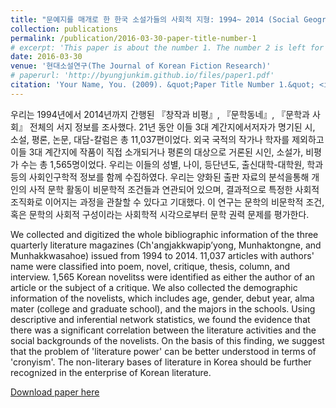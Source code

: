 ```yaml
---
title: "문예지를 매개로 한 한국 소설가들의 사회적 지형: 1994~ 2014 (Social Geography of Novelists Mediated by Literature Magazines in Korea: 1994~2014)"
collection: publications
permalink: /publication/2016-03-30-paper-title-number-1
# excerpt: 'This paper is about the number 1. The number 2 is left for future work.'
date: 2016-03-30
venue: '현대소설연구(The Journal of Korean Fiction Research)'
# paperurl: 'http://byungjunkim.github.io/files/paper1.pdf'
citation: 'Your Name, You. (2009). &quot;Paper Title Number 1.&quot; <i>Journal 1</i>. 1(1).'
---
```

우리는 1994년에서 2014년까지 간행된 『창작과 비평』, 『문학동네』, 『문학과 사회』 전체의 서지 정보를 조사했다. 21년 동안 이들 3대 계간지에서저자가 명기된 시, 소설, 평론, 논문, 대담-칼럼은 총 11,037편이었다. 외국 국적의 작가나 학자를 제외하고 이들 3대 계간지에 작품이 직접 소개되거나 평론의 대상으로 거론된 시인, 소설가, 비평가 수는 총 1,565명이었다. 우리는 이들의 성별, 나이, 등단년도, 출신대학-대학원, 학과 등의 사회인구학적 정보를 함께 수집하였다. 우리는 양화된 출판 자료의 분석을통해 개인의 사적 문학 활동이 비문학적 조건들과 연관되어 있으며, 결과적으로 특정한 사회적 조직화로 이어지는 과정을 관찰할 수 있다고 기대했다. 이 연구는 문학의 비문학적 조건, 혹은 문학의 사회적 구성이라는 사회학적 시각으로부터 문학 권력 문제를 평가한다.

We collected and digitized the whole bibliographic information of the three quarterly literature magazines (Ch'angjakkwapip’yong, Munhaktongne, and Munhakkwasahoe) issued from 1994 to 2014. 11,037 articles with authors' name were classified into poem, novel, critique, thesis, column, and interview. 1,565 Korean novelitss were identified as either the author of an article or the subject of a critique. We also collected the demographic information of the novelists, which includes age, gender, debut year, alma mater (college and graduate school), and the majors in the schools. Using descriptive and inferential network statistics, we found the evidence that there was a significant correlation between the literature activities and the social backgrounds of the novelists. On the basis of this finding, we suggest that the problem of 'literature power' can be better understood in terms of 'cronyism'. The non-literary bases of literature in Korea should be further recognized in the enterprise of Korean literature.

[Download paper here](http://byungjunkim.github.io/files/paper1.pdf)